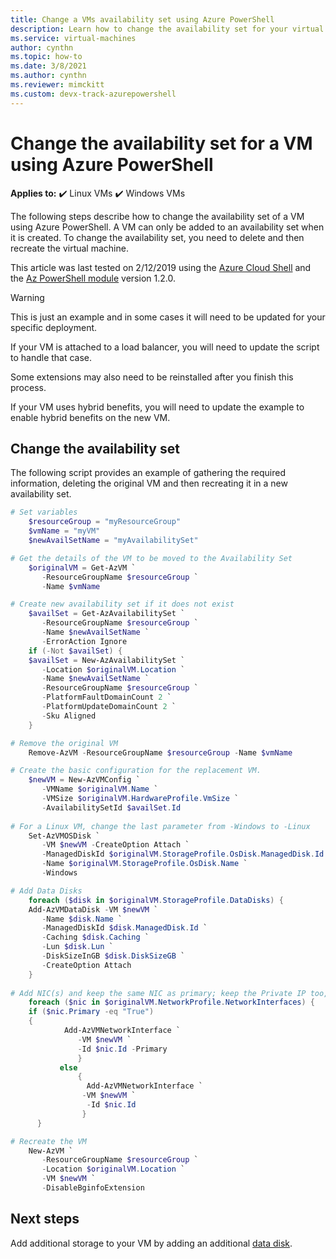 ```yaml
---
title: Change a VMs availability set using Azure PowerShell
description: Learn how to change the availability set for your virtual machine using Azure PowerShell.
ms.service: virtual-machines
author: cynthn
ms.topic: how-to
ms.date: 3/8/2021
ms.author: cynthn
ms.reviewer: mimckitt 
ms.custom: devx-track-azurepowershell
---
```

# Change the availability set for a VM using Azure PowerShell    

**Applies to:** :heavy_check_mark: Linux VMs :heavy_check_mark: Windows VMs


The following steps describe how to change the availability set of a VM using Azure PowerShell. A VM can only be added to an availability set when it is created. To change the availability set, you need to delete and then recreate the virtual machine. 

This article was last tested on 2/12/2019 using the [Azure Cloud Shell](https://shell.azure.com/powershell) and the [Az PowerShell module](/powershell/azure/install-az-ps) version 1.2.0.

> [!WARNING]
> This is just an example and in some cases it will need to be updated for your specific deployment.
>  
> If your VM is attached to a load balancer, you will need to update the script to handle that case.
>  
> Some extensions may also need to be reinstalled after you finish this process. 
> 
> If your VM uses hybrid benefits, you will need to update the example to enable hybrid benefits on the new VM.


## Change the availability set 

The following script provides an example of gathering the required information, deleting the original VM and then recreating it in a new availability set.

```powershell
# Set variables
    $resourceGroup = "myResourceGroup"
    $vmName = "myVM"
    $newAvailSetName = "myAvailabilitySet"

# Get the details of the VM to be moved to the Availability Set
    $originalVM = Get-AzVM `
       -ResourceGroupName $resourceGroup `
       -Name $vmName

# Create new availability set if it does not exist
    $availSet = Get-AzAvailabilitySet `
       -ResourceGroupName $resourceGroup `
       -Name $newAvailSetName `
       -ErrorAction Ignore
    if (-Not $availSet) {
    $availSet = New-AzAvailabilitySet `
       -Location $originalVM.Location `
       -Name $newAvailSetName `
       -ResourceGroupName $resourceGroup `
       -PlatformFaultDomainCount 2 `
       -PlatformUpdateDomainCount 2 `
       -Sku Aligned
    }

# Remove the original VM
    Remove-AzVM -ResourceGroupName $resourceGroup -Name $vmName

# Create the basic configuration for the replacement VM.
    $newVM = New-AzVMConfig `
       -VMName $originalVM.Name `
       -VMSize $originalVM.HardwareProfile.VmSize `
       -AvailabilitySetId $availSet.Id
 
# For a Linux VM, change the last parameter from -Windows to -Linux
    Set-AzVMOSDisk `
       -VM $newVM -CreateOption Attach `
       -ManagedDiskId $originalVM.StorageProfile.OsDisk.ManagedDisk.Id `
       -Name $originalVM.StorageProfile.OsDisk.Name `
       -Windows

# Add Data Disks
    foreach ($disk in $originalVM.StorageProfile.DataDisks) { 
    Add-AzVMDataDisk -VM $newVM `
       -Name $disk.Name `
       -ManagedDiskId $disk.ManagedDisk.Id `
       -Caching $disk.Caching `
       -Lun $disk.Lun `
       -DiskSizeInGB $disk.DiskSizeGB `
       -CreateOption Attach
    }
    
# Add NIC(s) and keep the same NIC as primary; keep the Private IP too, if it exists.
    foreach ($nic in $originalVM.NetworkProfile.NetworkInterfaces) {	
    if ($nic.Primary -eq "True")
    {
            Add-AzVMNetworkInterface `
               -VM $newVM `
               -Id $nic.Id -Primary
               }
           else
               {
                 Add-AzVMNetworkInterface `
                -VM $newVM `
                 -Id $nic.Id 
                }
      }

# Recreate the VM
    New-AzVM `
       -ResourceGroupName $resourceGroup `
       -Location $originalVM.Location `
       -VM $newVM `
       -DisableBginfoExtension
```

## Next steps

Add additional storage to your VM by adding an additional [data disk](attach-managed-disk-portal.md).
